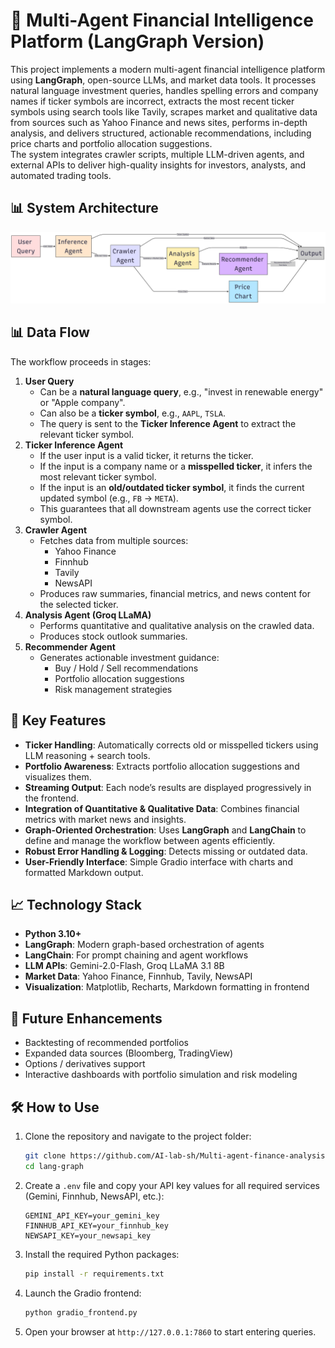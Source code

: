 # 🏦 Multi-Agent Financial Intelligence Platform (LangGraph Version)
This project implements a modern multi-agent financial intelligence platform using **LangGraph**, open-source LLMs, and market data tools. It processes natural language investment queries, handles spelling errors and company names if ticker symbols are incorrect, extracts the most recent ticker symbols using search tools like Tavily, scrapes market and qualitative data from sources such as Yahoo Finance and news sites, performs in-depth analysis, and delivers structured, actionable recommendations, including price charts and portfolio allocation suggestions.  
The system integrates crawler scripts, multiple LLM-driven agents, and external APIs to deliver high-quality insights for investors, analysts, and automated trading tools.
## 📊 System Architecture
![System Architecture Diagram](assets/diagram.png)
## 📊 Data Flow
The workflow proceeds in stages:
1. **User Query**  
   * Can be a **natural language query**, e.g., "invest in renewable energy" or "Apple company".  
   * Can also be a **ticker symbol**, e.g., `AAPL`, `TSLA`.  
   * The query is sent to the **Ticker Inference Agent** to extract the relevant ticker symbol.
2. **Ticker Inference Agent**  
   * If the user input is a valid ticker, it returns the ticker.  
   * If the input is a company name or a **misspelled ticker**, it infers the most relevant ticker symbol.  
   * If the input is an **old/outdated ticker symbol**, it finds the current updated symbol (e.g., `FB` → `META`).  
   * This guarantees that all downstream agents use the correct ticker symbol.
3. **Crawler Agent**  
   * Fetches data from multiple sources:
     * Yahoo Finance
     * Finnhub
     * Tavily
     * NewsAPI  
   * Produces raw summaries, financial metrics, and news content for the selected ticker.
4. **Analysis Agent (Groq LLaMA)**  
   * Performs quantitative and qualitative analysis on the crawled data.  
   * Produces stock outlook summaries.
5. **Recommender Agent**  
   * Generates actionable investment guidance:
     * Buy / Hold / Sell recommendations
     * Portfolio allocation suggestions
     * Risk management strategies
## 🌟 Key Features
* **Ticker Handling**: Automatically corrects old or misspelled tickers using LLM reasoning + search tools.  
* **Portfolio Awareness**: Extracts portfolio allocation suggestions and visualizes them.  
* **Streaming Output**: Each node’s results are displayed progressively in the frontend.  
* **Integration of Quantitative & Qualitative Data**: Combines financial metrics with market news and insights.  
* **Graph-Oriented Orchestration**: Uses **LangGraph** and **LangChain** to define and manage the workflow between agents efficiently.  
* **Robust Error Handling & Logging**: Detects missing or outdated data.  
* **User-Friendly Interface**: Simple Gradio interface with charts and formatted Markdown output.
## 📈 Technology Stack
* **Python 3.10+**  
* **LangGraph**: Modern graph-based orchestration of agents  
* **LangChain**: For prompt chaining and agent workflows  
* **LLM APIs**: Gemini-2.0-Flash, Groq LLaMA 3.1 8B  
* **Market Data**: Yahoo Finance, Finnhub, Tavily, NewsAPI  
* **Visualization**: Matplotlib, Recharts, Markdown formatting in frontend
## 🔮 Future Enhancements
* Backtesting of recommended portfolios  
* Expanded data sources (Bloomberg, TradingView)  
* Options / derivatives support  
* Interactive dashboards with portfolio simulation and risk modeling
## 🛠 How to Use
1. Clone the repository and navigate to the project folder:
   ```bash
   git clone https://github.com/AI-lab-sh/Multi-agent-finance-analysis-by-langgraph
   cd lang-graph
   ```
2. Create a `.env` file and copy your API key values for all required services (Gemini, Finnhub, NewsAPI, etc.):
   ```text
   GEMINI_API_KEY=your_gemini_key
   FINNHUB_API_KEY=your_finnhub_key
   NEWSAPI_KEY=your_newsapi_key
   ```
3. Install the required Python packages:
   ```bash
   pip install -r requirements.txt
   ```
4. Launch the Gradio frontend:
   ```bash
   python gradio_frontend.py
   ```
5. Open your browser at `http://127.0.0.1:7860` to start entering queries.
